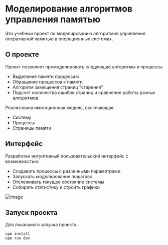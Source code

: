 # Моделирование алгоритмов управления памятью

Это учебный проект по моделированию алгоритмов управления оперативной памятью в операционных системах.

## О проекте

Проект позволяет промоделировать следующие алгоритмы и процессы:

- Выделение памяти процессам
- Обращение процессов к памяти
- Алгоритм замещения страниц "старения"
- Подсчет количества ошибок страниц и сравнение работы разных алгоритмов

Реализована имитационная модель, включающая:

- Систему
- Процессы
- Страницы памяти

## Интерфейс

Разработан интуитивный пользовательский интерфейс с возможностью:

- Создавать процессы с различными параметрами
- Запускать моделирование пошагово
- Отслеживать текущее состояние системы
- Собирать статистику и строить графики

![image](https://github.com/user-attachments/assets/7d83428a-5b09-4392-84dc-822470e22394)

## Запуск проекта

Для локального запуска проекта:

```
npm install
npm run dev
```
